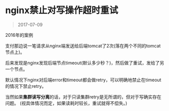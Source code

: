 

nginx禁止对写操作超时重试
===============
> 2017-07-09


2016年的案例

支付那边说一笔请求从nginx端发送给后端tomcat了2次(落在两个不同的tomcat节点上)。

后来发现是nginx发现后端节点timeout(默认多少秒？)，然后做了重试，发给了另一个节点。

默认情况下nginx对后端error和timeout都会做retry，可以明确地禁止在timeout的情况下禁止retry。

当然如果**集群读写分离**的话，对于只读集群retry是无所谓的，但对于写确实存在问题。
(视具体情况而定，如果读耗时较长，重试就得不偿失。)

